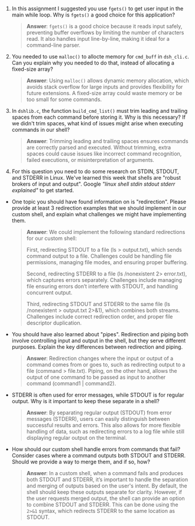 1. In this assignment I suggested you use `fgets()` to get user input in the main while loop. Why is `fgets()` a good choice for this application?

    > **Answer**:  `fgets()` is a good choice because it reads input safely, preventing buffer overflows by limiting the number of characters read. It also handles input line-by-line, making it ideal for a command-line parser.

2. You needed to use `malloc()` to allocte memory for `cmd_buff` in `dsh_cli.c`. Can you explain why you needed to do that, instead of allocating a fixed-size array?

    > **Answer**:  Using `malloc()` allows dynamic memory allocation, which avoids stack overflow for large inputs and provides flexibility for future extensions. A fixed-size array could waste memory or be too small for some commands.


3. In `dshlib.c`, the function `build_cmd_list()` must trim leading and trailing spaces from each command before storing it. Why is this necessary? If we didn't trim spaces, what kind of issues might arise when executing commands in our shell?

    > **Answer**:  Trimming leading and trailing spaces ensures commands are correctly parsed and executed. Without trimming, extra spaces could cause issues like incorrect command recognition, failed executions, or misinterpretation of arguments.

4. For this question you need to do some research on STDIN, STDOUT, and STDERR in Linux. We've learned this week that shells are "robust brokers of input and output". Google _"linux shell stdin stdout stderr explained"_ to get started.

- One topic you should have found information on is "redirection". Please provide at least 3 redirection examples that we should implement in our custom shell, and explain what challenges we might have implementing them.

    > **Answer**:  We could implement the following standard redirections for our custom shell:
    >
    > First, redirecting STDOUT to a file (ls > output.txt), which sends command output to a file. Challenges could be handling file permissions, managing file modes, and ensuring proper buffering.
    >
    > Second, redirecting STDERR to a file (ls /nonexistent 2> error.txt), which captures errors separately. Challenges include managing file ensuring errors don’t interfere with STDOUT, and handling concurrent output.
    >
    > Third, redirecting STDOUT and STDERR to the same file (ls /nonexistent > output.txt 2>&1), which combines both streams. Challenges include correct redirection order, and proper file descriptor duplication.

- You should have also learned about "pipes". Redirection and piping both involve controlling input and output in the shell, but they serve different purposes. Explain the key differences between redirection and piping.

    > **Answer**:  Redirection changes where the input or output of a command comes from or goes to, such as redirecting output to a file (command > file.txt). Piping, on the other hand, allows the output of one command to be passed as input to another command (command1 | command2).

- STDERR is often used for error messages, while STDOUT is for regular output. Why is it important to keep these separate in a shell?

    > **Answer**:  By separating regular output (STDOUT) from error messages (STDERR), users can easily distinguish between successful results and errors. This also allows for more flexible handling of data, such as redirecting errors to a log file while still displaying regular output on the terminal.

- How should our custom shell handle errors from commands that fail? Consider cases where a command outputs both STDOUT and STDERR. Should we provide a way to merge them, and if so, how?

    > **Answer**:  In a custom shell, when a command fails and produces both STDOUT and STDERR, it’s important to handle the separation and merging of outputs based on the user's intent. By default, the shell should keep these outputs separate for clarity. However, if the user requests merged output, the shell can provide an option to combine STDOUT and STDERR. This can be done using the `2>&1` syntax, which redirects STDERR to the same location as STDOUT.
